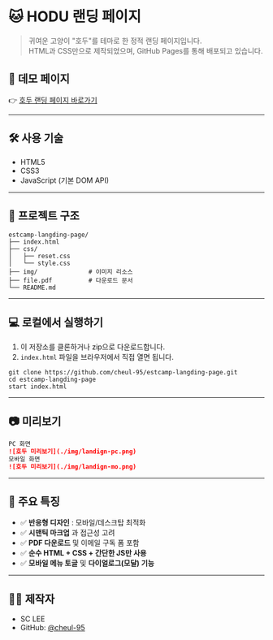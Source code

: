 
# 🐱 HODU 랜딩 페이지

> 귀여운 고양이 "호두"를 테마로 한 정적 랜딩 페이지입니다.  
> HTML과 CSS만으로 제작되었으며, GitHub Pages를 통해 배포되고 있습니다.

## 🔗 데모 페이지

👉 [호두 랜딩 페이지 바로가기](https://cheul-95.github.io/estcamp-langding-page/)


---

## 🛠️ 사용 기술

- HTML5
- CSS3
- JavaScript (기본 DOM API)

---

## 📁 프로젝트 구조

```
estcamp-langding-page/
├── index.html
├── css/
│   ├── reset.css
│   └── style.css
├── img/              # 이미지 리소스
├── file.pdf          # 다운로드 문서
└── README.md
```

---

## 💻 로컬에서 실행하기

1. 이 저장소를 클론하거나 zip으로 다운로드합니다.
2. `index.html` 파일을 브라우저에서 직접 열면 됩니다.

```
git clone https://github.com/cheul-95/estcamp-langding-page.git
cd estcamp-langding-page
start index.html
```

---

## 📷 미리보기

```markdown
PC 화면
![호두 미리보기](./img/landign-pc.png)
모바일 화면
![호두 미리보기](./img/landign-mo.png)
```
---

## 📌 주요 특징

- ✅ **반응형 디자인** : 모바일/데스크탑 최적화
- ✅ **시맨틱 마크업** 과 접근성 고려
- ✅ **PDF 다운로드** 및 이메일 구독 폼 포함
- ✅ **순수 HTML + CSS + 간단한 JS만 사용** 
- ✅ **모바일 메뉴 토글** 및 **다이얼로그(모달) 기능**
---
## 🙋‍♀️ 제작자

- SC LEE  
- GitHub: [@cheul-95](https://github.com/cheul-95)
